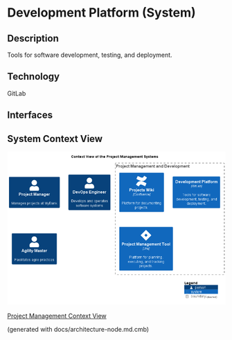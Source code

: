 # Development Platform (System)
## Description
Tools for software development, testing, and deployment.

## Technology
GitLab


## Interfaces

## System Context View
![Context View of the Project Management Systems](../../mybank/project-management/context-view.png)

[Project Management Context View](../../mybank/project-management/context-view.md)


(generated with docs/architecture-node.md.cmb)
